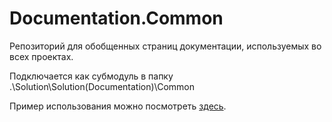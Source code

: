 # Documentation.Common
Репозиторий для обобщенных страниц документации, используемых во всех проектах.

Подключается как субмодуль в папку .\Solution\Solution\(Documentation)\Common

Пример использования можно посмотреть [здесь](https://github.com/Unicornum/Experimental.Documentation).
